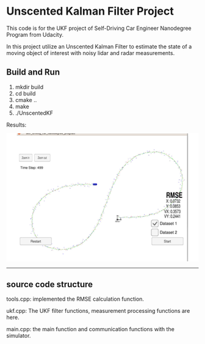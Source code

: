 # Unscented Kalman Filter Project 
This code is for the UKF project of Self-Driving Car Engineer Nanodegree Program from Udacity.

In this project utilize an Unscented Kalman Filter to estimate the state of a moving object of interest with noisy lidar and radar measurements. 

## Build and Run

1. mkdir build
2. cd build
3. cmake ..
4. make
5. ./UnscentedKF

Results:

![run1](results/run1.jpg)

---



## source code structure 

tools.cpp: implemented the RMSE calculation function.

ukf.cpp: The UKF filter functions, measurement processing functions are here.

main.cpp: the main function and communication functions with the simulator. 